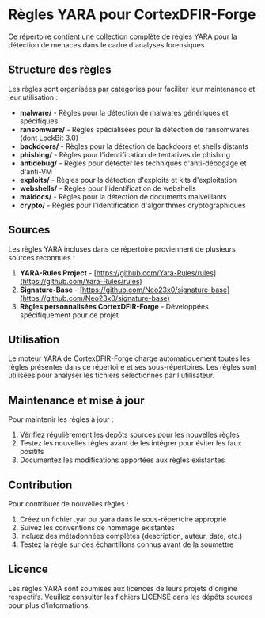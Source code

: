 # Règles YARA pour CortexDFIR-Forge

Ce répertoire contient une collection complète de règles YARA pour la détection de menaces dans le cadre d'analyses forensiques.

## Structure des règles

Les règles sont organisées par catégories pour faciliter leur maintenance et leur utilisation :

- **malware/** - Règles pour la détection de malwares génériques et spécifiques
- **ransomware/** - Règles spécialisées pour la détection de ransomwares (dont LockBit 3.0)
- **backdoors/** - Règles pour la détection de backdoors et shells distants
- **phishing/** - Règles pour l'identification de tentatives de phishing
- **antidebug/** - Règles pour détecter les techniques d'anti-débogage et d'anti-VM
- **exploits/** - Règles pour la détection d'exploits et kits d'exploitation
- **webshells/** - Règles pour l'identification de webshells
- **maldocs/** - Règles pour la détection de documents malveillants
- **crypto/** - Règles pour l'identification d'algorithmes cryptographiques

## Sources

Les règles YARA incluses dans ce répertoire proviennent de plusieurs sources reconnues :

1. **YARA-Rules Project** - [https://github.com/Yara-Rules/rules](https://github.com/Yara-Rules/rules)
2. **Signature-Base** - [https://github.com/Neo23x0/signature-base](https://github.com/Neo23x0/signature-base)
3. **Règles personnalisées CortexDFIR-Forge** - Développées spécifiquement pour ce projet

## Utilisation

Le moteur YARA de CortexDFIR-Forge charge automatiquement toutes les règles présentes dans ce répertoire et ses sous-répertoires. Les règles sont utilisées pour analyser les fichiers sélectionnés par l'utilisateur.

## Maintenance et mise à jour

Pour maintenir les règles à jour :

1. Vérifiez régulièrement les dépôts sources pour les nouvelles règles
2. Testez les nouvelles règles avant de les intégrer pour éviter les faux positifs
3. Documentez les modifications apportées aux règles existantes

## Contribution

Pour contribuer de nouvelles règles :

1. Créez un fichier .yar ou .yara dans le sous-répertoire approprié
2. Suivez les conventions de nommage existantes
3. Incluez des métadonnées complètes (description, auteur, date, etc.)
4. Testez la règle sur des échantillons connus avant de la soumettre

## Licence

Les règles YARA sont soumises aux licences de leurs projets d'origine respectifs. Veuillez consulter les fichiers LICENSE dans les dépôts sources pour plus d'informations.
